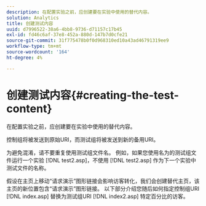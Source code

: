 ```yaml
---
description: 在配置实验之前，应创建要在实验中使用的替代内容。
solution: Analytics
title: 创建测试内容
uuid: d7996522-38a6-4bb8-9736-d71157c17b45
exl-id: fd46c6af-37e8-452a-880d-147b7d0cfe21
source-git-commit: 31f775478b0f0d968310ed10a43ad46791319ee9
workflow-type: tm+mt
source-wordcount: '164'
ht-degree: 4%

---
```


# 创建测试内容{#creating-the-test-content}

在配置实验之前，应创建要在实验中使用的替代内容。

控制组将被发送到原始URI，而测试组将被发送到新的备用URI。

为避免混淆，请不要重复使用测试组文件名。 例如，如果您使用名为的测试组文件运行一个实验 [!DNL test2.asp]，不使用 [!DNL test2.asp] 作为下一个实验中测试文件的名称。

假设在主页上移动“请求演示”图形链接会影响访客转化，我们会创建替代主页，该主页的新位置包含“请求演示”图形链接。 以下部分介绍您随后如何指定控制组URI [!DNL index.asp] 替换为测试组URI [!DNL index2.asp] 特定百分比的访客。
